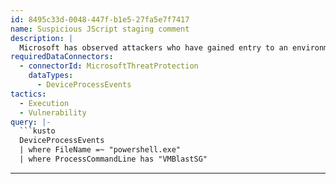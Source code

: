 ```yaml
---
id: 8495c33d-0048-447f-b1e5-27fa5e7f7417
name: Suspicious JScript staging comment
description: |
  Microsoft has observed attackers who have gained entry to an environment via the Log4J vulnerability utilizing identifiable strings in PowerShell commands.
requiredDataConnectors:
  - connectorId: MicrosoftThreatProtection
    dataTypes:
      - DeviceProcessEvents
tactics:
  - Execution
  - Vulnerability
query: |-
  ```kusto
  DeviceProcessEvents
  | where FileName =~ "powershell.exe"
  | where ProcessCommandLine has "VMBlastSG"
  ```
---
```


